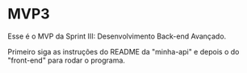 # MVP3

Esse é o MVP da Sprint III: Desenvolvimento Back-end Avançado.

Primeiro siga as instruções do README da  "minha-api" e depois o do "front-end" para rodar o programa.

